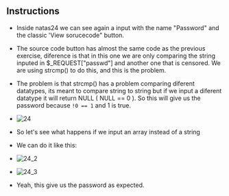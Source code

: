 ## Instructions

- Inside natas24 we can see again a input with the name "Password" and the classic 'View sorucecode" button.
- The source code button has almost the same code as the previous exercise, diference is that in this one we are only comparing the string inputed in \$_REQUEST["passwd"] and another one that is censored. We are using strcmp() to do this, and this is the problem.
- The problem is that strcmp() has a problem comparing diferent datatypes, its meant to compare string to string but if we input a diferent datatype it will return NULL ( NULL == 0 ). So this will give us the password because `!0 == 1` and 1 is true.
- ![24](https://github.com/user-attachments/assets/dd02dd1c-ad98-44d7-a666-9e49068fbe37)

- So let's see what happens if we input an array instead of a string
- We can do it like this:
- ![24_2](https://github.com/user-attachments/assets/d360ca94-aa2b-487e-85a1-e927eeb0101b)

- ![24_3](https://github.com/user-attachments/assets/e79e7564-d843-45f6-a64d-1021e36da65c)

- Yeah, this give us the password as expected.
